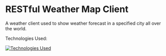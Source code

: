 
# RESTful Weather Map Client
       
                                         
A weather client used to show weather forecast in a specified city all over the world.

Technologies Used:

[![Technologies Used](https://skills.thijs.gg/icons?i=html,css,bootstrap,js,jquery,git,vscode)](https://skills.thijs.gg)

